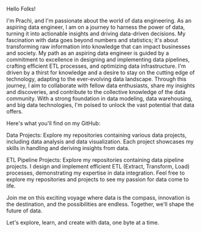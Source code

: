 Hello Folks! 

I'm Prachi, and I'm passionate about the world of data engineering. As an aspiring data engineer, I am on a journey to harness the power of data, turning it into actionable insights and driving data-driven decisions. My fascination with data goes beyond numbers and statistics; it's about transforming raw information into knowledge that can impact businesses and society.
My path as an aspiring data engineer is guided by a commitment to excellence in designing and implementing data pipelines, crafting efficient ETL processes, and optimizing data infrastructure. I'm driven by a thirst for knowledge and a desire to stay on the cutting edge of technology, adapting to the ever-evolving data landscape.
Through this journey, I aim to collaborate with fellow data enthusiasts, share my insights and discoveries, and contribute to the collective knowledge of the data community. With a strong foundation in data modeling, data warehousing, and big data technologies, I'm poised to unlock the vast potential that data offers.

Here's what you'll find on my GitHub:

Data Projects: Explore my repositories containing various data projects, including data analysis and data visualization. Each project showcases my skills in handling and deriving insights from data.

ETL Pipeline Projects: Explore my repositories containing data pipeline projects. I design and implement efficient ETL (Extract, Transform, Load) processes, demonstrating my expertise in data integration.
Feel free to explore my repositories and projects to see my passion for data come to life.

Join me on this exciting voyage where data is the compass, innovation is the destination, and the possibilities are endless. Together, we'll shape the future of data.

Let's explore, learn, and create with data, one byte at a time.
